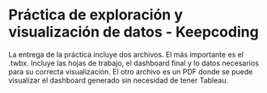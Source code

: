 # Práctica de exploración y visualización de datos - Keepcoding

La entrega de la práctica incluye dos archivos. El más importante es el .twbx. Incluye las hojas de trabajo, el dashboard final y lo datos necesarios para su correcta visualización. El otro archivo es un PDF donde se puede visualizar el dashboard generado sin necesidad de tener Tableau.
